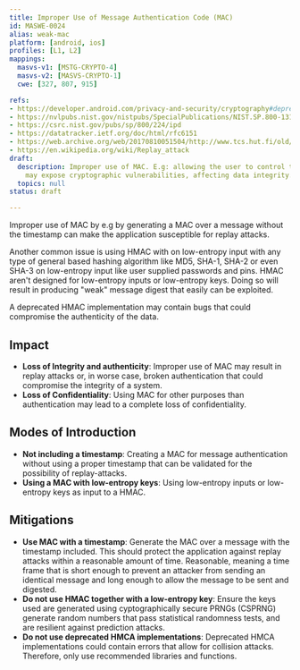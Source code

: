 ```yaml
---
title: Improper Use of Message Authentication Code (MAC)
id: MASWE-0024
alias: weak-mac
platform: [android, ios]
profiles: [L1, L2]
mappings:
  masvs-v1: [MSTG-CRYPTO-4]
  masvs-v2: [MASVS-CRYPTO-1]
  cwe: [327, 807, 915]

refs:
- https://developer.android.com/privacy-and-security/cryptography#deprecated-functionality
- https://nvlpubs.nist.gov/nistpubs/SpecialPublications/NIST.SP.800-131Ar2.pdf
- https://csrc.nist.gov/pubs/sp/800/224/ipd
- https://datatracker.ietf.org/doc/html/rfc6151
- https://web.archive.org/web/20170810051504/http://www.tcs.hut.fi/old/papers/aura/aura-csfws97.pdf
- https://en.wikipedia.org/wiki/Replay_attack
draft:
  description: Improper use of MAC. E.g: allowing the user to control the input.
    may expose cryptographic vulnerabilities, affecting data integrity.
  topics: null
status: draft

---
```

Improper use of MAC by e.g by generating a MAC over a message without the timestamp can make the application susceptible for replay attacks.

Another common issue is using HMAC with on low-entropy input with any type of general based hashing algorithm like MD5, SHA-1, SHA-2 or even SHA-3 on low-entropy input like user supplied passwords and pins. HMAC aren't designed for low-entropy inputs or low-entropy keys. Doing so will result in producing "weak" message digest that easily can be exploited.

A deprecated HMAC implementation may contain bugs that could compromise the authenticity of the data.

## Impact

- **Loss of Integrity and authenticity**: Improper use of MAC may result in replay attacks or, in worse case, broken authentication that could compromise the integrity of a system.
- **Loss of Confidentiality**: Using MAC for other purposes than authentication may lead to a complete loss of confidentiality.

## Modes of Introduction

- **Not including a timestamp**: Creating a MAC for message authentication without using a proper timestamp that can be validated for the possibility of replay-attacks.
- **Using a MAC with low-entropy keys**: Using low-entropy inputs or low-entropy keys as input to a HMAC.

## Mitigations

- **Use MAC with a timestamp**: Generate the MAC over a message with the timestamp included. This should protect the application against replay attacks within a reasonable amount of time. Reasonable, meaning a time frame that is short enough to prevent an attacker from sending an identical message and long enough to allow the message to be sent and digested.
- **Do not use HMAC together with a low-entropy key**: Ensure the keys used are generated using cyptographically secure PRNGs (CSPRNG) generate random numbers that pass statistical randomness tests, and are resilient against prediction attacks.
- **Do not use deprecated HMCA implementations**: Deprecated HMCA implementations could contain errors that allow for collision attacks. Therefore, only use recommended libraries and functions.

